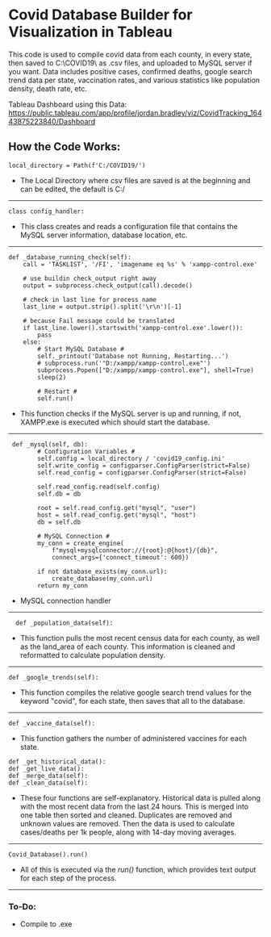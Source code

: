 # Covid Database Builder for Visualization in Tableau


This code is used to compile covid data from each county, in every state, then saved to C:\COVID19\ as .csv files, and uploaded to MySQL server if you want. Data includes positive cases, confirmed deaths, google search trend data per state, vaccination rates, and various statistics like population density, death rate, etc. 

Tableau Dashboard using this Data: https://public.tableau.com/app/profile/jordan.bradley/viz/CovidTracking_16443875223840/Dashboard
## How the Code Works:

```
local_directory = Path(f'C:/COVID19/')
```
- The Local Directory where csv files are saved is at the beginning and can be edited, the default is C:/
------------------
```
class config_handler:
```
- This class creates and reads a configuration file that contains the MySQL server information, database location, etc.
------------------
```
def _database_running_check(self):
    call = 'TASKLIST', '/FI', 'imagename eq %s' % 'xampp-control.exe'

    # use buildin check_output right away
    output = subprocess.check_output(call).decode()

    # check in last line for process name
    last_line = output.strip().split('\r\n')[-1]

    # because Fail message could be translated
    if last_line.lower().startswith('xampp-control.exe'.lower()):
        pass
    else:
        # Start MySQL Database #
        self._printout('Database not Running, Restarting...')
        # subprocess.run('"D:/xampp/xampp-control.exe"')
        subprocess.Popen(["D:/xampp/xampp-control.exe"], shell=True)
        sleep(2)

        # Restart #
        self.run()
```
- This function checks if the MySQL server is up and running, if not, XAMPP.exe is executed which should start the database. 
------------------
```
 def _mysql(self, db):
        # Configuration Variables #
        self.config = local_directory / 'covid19_config.ini'
        self.write_config = configparser.ConfigParser(strict=False)
        self.read_config = configparser.ConfigParser(strict=False)

        self.read_config.read(self.config)
        self.db = db

        root = self.read_config.get("mysql", "user")
        host = self.read_config.get("mysql", "host")
        db = self.db

        # MySQL Connection #
        my_conn = create_engine(
            f"mysql+mysqlconnector://{root}:@{host}/{db}",
            connect_args={'connect_timeout': 600})

        if not database_exists(my_conn.url):
            create_database(my_conn.url)
        return my_conn
```
- MySQL connection handler
------------------
```
  def _population_data(self):
```
- This function pulls the most recent census data for each county, as well as the land_area of each county. This information is cleaned and reformatted to calculate population density. 
------------------
```
def _google_trends(self):
```
- This function compiles the relative google search trend values for the keyword "covid", for each state, then saves that all to the database. 
------------------
```
def _vaccine_data(self):
```
- This function gathers the number of administered vaccines for each state. 
```
def _get_historical_data():
def _get_live_data():
def _merge_data(self):
def _clean_data(self):
```
- These four functions are self-explanatory. Historical data is pulled along with the most recent data from the last 24 hours. This is merged into one table then sorted and cleaned. Duplicates are removed and unknown values are removed. Then the data is used to calculate cases/deaths per 1k people, along with 14-day moving averages. 
------------------
```
Covid_Database().run()
```
- All of this is executed via the _run()_ function, which provides text output for each step of the process.
------------------

### To-Do:
- Compile to .exe

